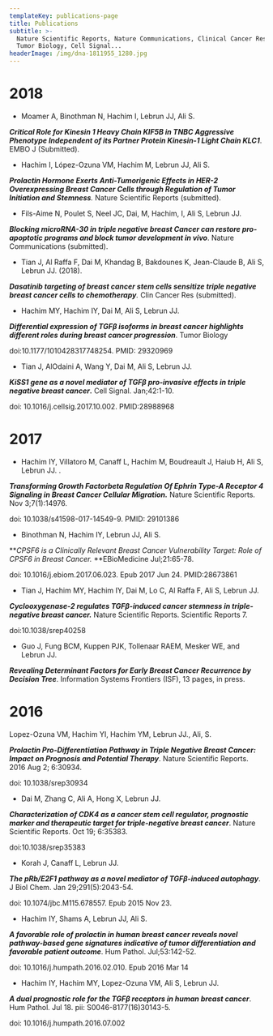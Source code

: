 ```yaml
---
templateKey: publications-page
title: Publications
subtitle: >-
  Nature Scientific Reports, Nature Communications, Clinical Cancer Research,
  Tumor Biology, Cell Signal...
headerImage: /img/dna-1811955_1280.jpg
---
```

# 2018

* Moamer A, Binothman N, Hachim I, Lebrun JJ, Ali S.

_**Critical Role for Kinesin 1 Heavy Chain KIF5B in TNBC Aggressive Phenotype Independent of its Partner Protein Kinesin-1 Light Chain KLC1**_. EMBO J (Submitted).

* Hachim I, López-Ozuna VM, Hachim M, Lebrun JJ, Ali S. 

_**Prolactin Hormone Exerts Anti-Tumorigenic Effects in HER-2 Overexpressing Breast Cancer Cells through Regulation of Tumor Initiation and Stemness**._ Nature Scientific Reports (submitted).

* Fils-Aime N, Poulet S, Neel JC, Dai, M, Hachim, I, Ali S, Lebrun JJ. 

_**Blocking microRNA-30 in triple negative breast Cancer can restore pro-apoptotic programs and block tumor development in vivo**_. Nature Communications (submitted).

* Tian J, Al Raffa F, Dai M, Khandag B, Bakdounes K, Jean-Claude B, Ali S, Lebrun JJ. (2018).

_**Dasatinib targeting of breast cancer stem cells sensitize triple negative breast cancer cells to chemotherapy**._ Clin Cancer Res (submitted).

* Hachim MY, Hachim IY, Dai M, Ali S, Lebrun JJ. 

_**Differential expression of TGFβ isoforms in breast cancer highlights different roles during breast cancer progression**_. Tumor Biology 

doi:10.1177/1010428317748254. PMID: 29320969

* Tian J, AlOdaini A, Wang Y, Dai M, Ali S, Lebrun JJ. 

**_KiSS1 gene as a novel mediator of TGFβ pro-invasive effects in triple negative breast cancer_.** Cell Signal. Jan;42:1-10. 

doi: 10.1016/j.cellsig.2017.10.002. PMID:28988968

# 2017

* Hachim IY, Villatoro M, Canaff L, Hachim M, Boudreault J, Haiub H, Ali S, Lebrun JJ. .

_**Transforming Growth Factorbeta Regulation Of Ephrin Type-A Receptor 4 Signaling in Breast Cancer Cellular Migration.**_ Nature Scientific Reports. Nov 3;7(1):14976. 

doi: 10.1038/s41598-017-14549-9. PMID: 29101386

* Binothman N, Hachim IY, Lebrun JJ, Ali S. 

**_CPSF6 is a Clinically Relevant Breast Cancer Vulnerability Target: Role of CPSF6 in Breast Cancer._ **EBioMedicine Jul;21:65-78. 

doi: 10.1016/j.ebiom.2017.06.023. Epub 2017 Jun 24. PMID:28673861

* Tian J, Hachim MY, Hachim IY, Dai M, Lo C, Al Raffa F, Ali S, Lebrun JJ. 

_**Cyclooxygenase-2 regulates TGFβ-induced cancer stemness in triple-negative breast cancer.**_ Nature Scientific Reports. Scientific Reports 7.

doi:10.1038/srep40258

* Guo J, Fung BCM, Kuppen PJK, Tollenaar RAEM, Mesker WE, and Lebrun JJ. 

**_Revealing Determinant Factors for Early Breast Cancer Recurrence by Decision Tree_**. Information Systems Frontiers (ISF), 13 pages, in press. 

# 2016

Lopez-Ozuna VM, Hachim YI, Hachim YM, Lebrun JJ., Ali, S. 

_**Prolactin Pro-Differentiation Pathway in Triple Negative Breast Cancer: Impact on Prognosis and Potential Therapy**_. Nature Scientific Reports. 2016 Aug 2; 6:30934. 

doi: 10.1038/srep30934

* Dai M, Zhang C, Ali A, Hong X, Lebrun JJ. 

_**Characterization of CDK4 as a cancer stem cell regulator, prognostic marker and therapeutic target for triple-negative breast cancer**_. Nature Scientific Reports. Oct 19; 6:35383. 

doi:10.1038/srep35383

* Korah J, Canaff L, Lebrun JJ. 

_**The pRb/E2F1 pathway as a novel mediator of TGFβ-induced autophagy**_. J Biol Chem. Jan 29;291(5):2043-54.

doi: 10.1074/jbc.M115.678557. Epub 2015 Nov 23.

* Hachim IY, Shams A, Lebrun JJ, Ali S.

_**A favorable role of prolactin in human breast cancer reveals novel pathway-based gene signatures indicative of tumor differentiation and favorable patient outcome**_. Hum Pathol. Jul;53:142-52. 

doi: 10.1016/j.humpath.2016.02.010. Epub 2016 Mar 14

* Hachim IY, Hachim MY, Lopez-Ozuna VM, Ali S, Lebrun JJ. 

_**A dual prognostic role for the TGFβ receptors in human breast cancer**_. Hum Pathol. Jul 18. pii: S0046-8177(16)30143-5. 

doi: 10.1016/j.humpath.2016.07.002
